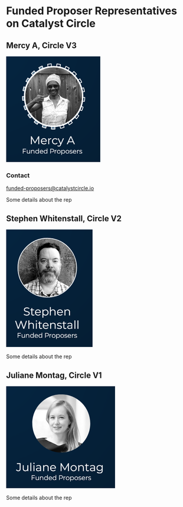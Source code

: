 # Funded Proposer Representatives on Catalyst Circle

## Mercy A, Circle V3

![](../.gitbook/assets/2022-02-26.png)

### Contact&#x20;

funded-proposers@catalystcircle.io

Some details about the rep

## Stephen Whitenstall, Circle V2

![](<../.gitbook/assets/2022-02-26 (1).png>)

Some details about the rep

## Juliane Montag, Circle V1

![](<../.gitbook/assets/2022-02-26 (2).png>)

Some details about the rep
